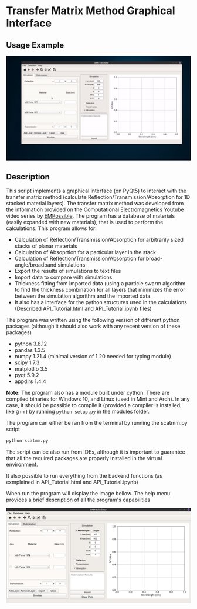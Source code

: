 # Transfer Matrix Method Graphical Interface

## Usage Example

![Usage Demonstration](Help/preview.gif)

## Description

This script implements a graphical interface (on PyQt5) to interact with the transfer matrix method (calculate Reflection/Transmission/Absorption for 1D stacked material layers). The transfer matrix method was developed from the information provided on the Computational Electromagnetics Youtube video series by [EMPossible](https://www.youtube.com/channel/UCPC6uCfBVSK71MnPPcp8AGA).
The program has a database of materials (easily expanded with new materials), that is used to perform the calculations.
This program allows for:
* Calculation of Reflection/Transmission/Absorption for arbitrarily sized stacks of planar materials
* Calculation of Absoprtion for a particular layer in the stack
* Calculation of Reflection/Transmission/Absorption for broad-angle/broadband simulations
* Export the results of simulations to text files
* Import data to compare with simulations
* Thickness fitting from imported data (using a particle swarm algorithm to find the thickness combination for all layers that minimizes the error between the simulation algorithm and the imported data.
* It also has a interface for the python structures used in the calculations (Described API_Tutorial.html and API_Tutorial.ipynb files)

The program was written using the following version of different python packages (although it should also work with any recent version of these packages)

* python 3.8.12
* pandas 1.3.5
* numpy 1.21.4 (minimal version of 1.20 needed for typing module)
* scipy 1.7.3
* matplotlib 3.5
* pyqt 5.9.2
* appdirs 1.4.4

__Note:__ The program also has a module built under cython. There are compiled binaries for Windows 10, and Linux (used in Mint and Arch). In any case, it should be possible to compile it (provided a compiler is installed, like g++) by running ```python setup.py``` in the modules folder.

The program can either be ran from the terminal by running the scatmm.py script

```python
python scatmm.py
```

The script can be also run from IDEs, although it is important to guarantee that all the required packages are properly installed in the virtual environment.

It also possible to run everything from the backend functions (as exmplained in API_Tutorial.html and API_Tutorial.ipynb)

When run the program will display the image bellow.
The help menu provides a brief description of all the program's capabilities

![Scatmm Interface](./Help/basic_gui.png)
